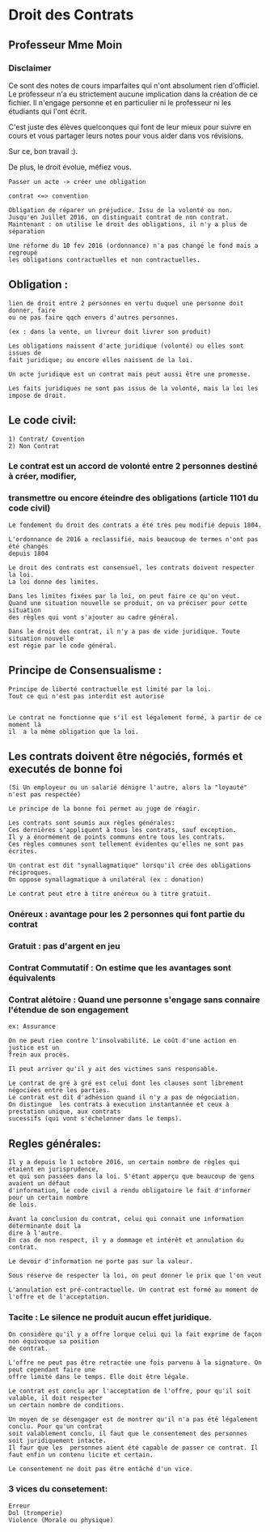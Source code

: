 # Droit des Contrats
## Professeur Mme Moin

### Disclaimer
Ce sont des notes de cours imparfaites qui n'ont absolument rien d'officiel.
Le professeur n'a eu strictement aucune implication dans la création de ce
fichier. Il n'engage personne et en particulier ni le professeur ni les
étudiants qui l'ont écrit.

C'est juste des élèves quelconques qui font de leur mieux pour suivre en cours
et vous partager leurs notes pour vous aider dans vos révisions.

Sur ce, bon travail :).

De plus, le droit évolue, méfiez vous. 


	Passer un acte -> créer une obligation

	contrat <=> convention

	Obligation de réparer un préjudice. Issu de la volonté ou non.
	Jusqu'en Juillet 2016, on distinguait contrat de non contrat.
	Maintenant : on utilise le droit des obligations, il n'y a plus de séparation

	Une réforme du 10 fev 2016 (ordonnance) n'a pas changé le fond mais a regroupé
	les obligations contractuelles et non contractuelles.

## Obligation :
	lien de droit entre 2 personnes en vertu duquel une personne doit donner, faire
	ou ne pas faire qqch envers d'autres personnes.

	(ex : dans la vente, un livreur doit livrer son produit)

	Les obligations naissent d'acte juridique (volonté) ou elles sont issues de
	fait juridique; ou encore elles naissent de la loi.

	Un acte juridique est un contrat mais peut aussi être une promesse.

	Les faits juridiques ne sont pas issus de la volonté, mais la loi les impose de droit.

## Le code civil:
	1) Contrat/ Covention
	2) Non Contrat
	
### Le contrat est un accord de volonté entre 2 personnes destiné à créer, modifier,
### transmettre ou encore éteindre des obligations (article 1101 du code civil)

	Le fondement du droit des contrats a été très peu modifié depuis 1804.

	L'ordonnance de 2016 a reclassifié, mais beaucoup de termes n'ont pas été changés
	depuis 1804
	
	Le droit des contrats est consensuel, les contrats doivent respecter la loi.
	La loi donne des limites.

	Dans les limites fixées par la loi, on peut faire ce qu'on veut.
	Quand une situation nouvelle se produit, on va préciser pour cette situation
	des règles qui vont s'ajouter au cadre général.

	Dans le droit des contrat, il n'y a pas de vide juridique. Toute situation nouvelle
	est régie par le code général.


## Principe de Consensualisme :
	Principe de liberté contractuelle est limité par la loi.
	Tout ce qui n'est pas interdit est autorisé


	Le contrat ne fonctionne que s'il est légalement formé, à partir de ce moment là
	il  a la même obligation que la loi.

## Les contrats doivent être négociés, formés et executés de bonne foi

	(Si Un employeur ou un salarié dénigre l'autre, alors la "loyauté" n'est pas respectée)

	Le principe de la bonne foi permet au juge de réagir.

	Les contrats sont soumis aux règles générales:
	Ces dernières s'appliquent à tous les contrats, sauf exception.
	Il y a énormément de points communs entre tous les contrats.
	Ces règles communes sont tellement évidentes qu'elles ne sont pas écrites.

	Un contrat est dit "synallagmatique" lorsqu'il crée des obligations réciproques.
	On oppose synallagmatique à unilatéral (ex : donation)

	Le contrat peut etre à titre onéreux ou à titre gratuit.

### Onéreux : avantage pour les 2 personnes qui font partie du contrat
### Gratuit : pas d'argent en jeu

### Contrat Commutatif : On estime que les avantages sont équivalents
### Contrat alétoire : Quand une personne s'engage sans connaire l'étendue de son engagement
	ex: Assurance

	On ne peut rien contre l'insolvabilité. Le coût d'une action en justice est un
	frein aux procès.

	Il peut arriver qu'il y ait des victimes sans responsable.

	Le contrat de gré à gré est celui dont les clauses sont librement négociées entre les parties.
	Le contrat est dit d'adhésion quand il n'y a pas de négociation.
	On distingue  les contrats à execution instantannée et ceux à prestation unique, aux contrats
	sucessifs (qui vont s'échelonner dans le temps).

## Regles générales:

	Il y a depuis le 1 octobre 2016, un certain nombre de règles qui étaient en jurisprudence,
	et qui son passées dans la loi. S'étant apperçu que beaucoup de gens avaient un défaut 
	d'information, le code civil a rendu obligatoire le fait d'informer pour un certain nombre
	de lois.

	Avant la conclusion du contrat, celui qui connait une information déterminante doit la
	dire à l'autre.
	En cas de non respect, il y a dommage et intérêt et annulation du contrat.

	Le devoir d'information ne porte pas sur la valeur.

	Sous réserve de respecter la loi, on peut donner le prix que l'on veut

	L'annulation est pré-contractuelle. Un contrat est formé au moment de l'offre et de l'acceptation.

### Tacite : Le silence ne produit aucun effet juridique.

	On considère qu'il y a offre lorque celui qui la fait exprime de façon non équivoque sa position
	de contrat.

	L'offre ne peut pas être retractée une fois parvenu à la signature. On peut cependant faire une
	offre limité dans le temps. Elle doit être légale.

	Le contrat est conclu apr l'acceptation de l'offre, pour qu'il soit valable, il doit respecter
	un certain nombre de conditions.

	Un moyen de se désengager est de montrer qu'il n'a pas été légalement conclu. Pour qu'un contrat
	soit valablement conclu, il faut que le consentement des personnes soit juridiquement intacte.
	Il faur que les  personnes aient été capable de passer ce contrat. Il faut enfin un contenu licite et certain.

	Le consentement ne doit pas être entâché d'un vice.

### 3 vices du consetement:
	Erreur
	Dol (tromperie)
	Violence (Morale ou physique)
	
